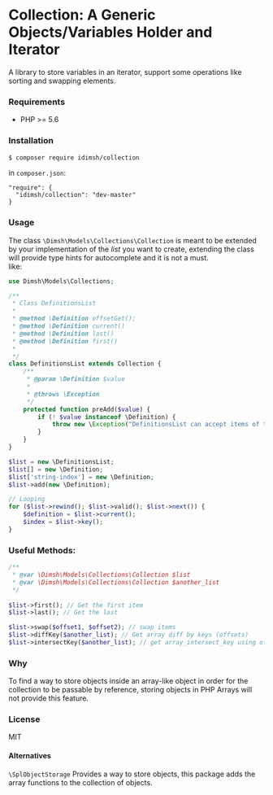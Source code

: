 # Collection: A Generic Objects/Variables Holder and Iterator
A library to store variables in an iterator, support some operations like sorting and swapping elements. 

### Requirements
* PHP >= 5.6


### Installation

```bash
$ composer require idimsh/collection
```
in `composer.json`:
```
"require": {
  "idimsh/collection": "dev-master"
}
```

### Usage
The class `\Dimsh\Models\Collections\Collection` is meant to be extended by your 
implementation of the _list_ you want to create, extending the class will
 provide type hints for autocomplete and it is not a must.  
 like:
```PHP
use Dimsh\Models\Collections;

/**
 * Class DefinitionsList
 *
 * @method \Definition offsetGet();
 * @method \Definition current()
 * @method \Definition last()
 * @method \Definition first()
 *
 */
class DefinitionsList extends Collection {
    /**
     * @param \Definition $value
     *
     * @throws \Exception
     */
    protected function preAdd($value) {
        if (! $value instanceof \Definition) {
            throw new \Exception("DefinitionsList can accept items of type Definition only");
        }
    }
}

$list = new \DefinitionsList;
$list[] = new \Definition;
$list['string-index'] = new \Definition;
$list->add(new \Definition);

// Looping
for ($list->rewind(); $list->valid(); $list->next()) {
    $definition = $list->current();
    $index = $list->key();
}
```


### Useful Methods:
```PHP
/**
 * @var \Dimsh\Models\Collections\Collection $list
 * @var \Dimsh\Models\Collections\Collection $another_list
 */
 
$list->first(); // Get the first item
$list->last(); // Get the last

$list->swap($offset1, $offset2); // swap items
$list->diffKey($another_list); // Get array diff by keys (offsets)
$list->intersectKey($another_list); // get array_intersect_key using offsets.
```

### Why
To find a way to store objects inside an array-like object in 
order for the collection to be passable by reference, storing objects in PHP 
Arrays will not provide this feature.  

### License
MIT

 
#### Alternatives
`\SplObjectStorage` Provides a way to store objects, this package adds the 
array functions to the collection of objects. 
